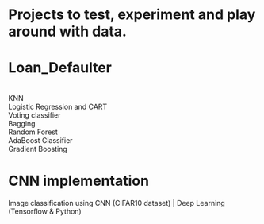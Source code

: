 # Projects to test, experiment and play around with data.
# Loan_Defaulter 
<br/>
KNN<br/>
Logistic Regression and CART<br/>
Voting classifier<br/>
Bagging<br/>
Random Forest<br/>
AdaBoost Classifier<br/>
Gradient Boosting

# CNN implementation
Image classification using CNN (CIFAR10 dataset) | Deep Learning (Tensorflow & Python)
